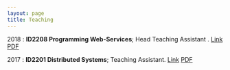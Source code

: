 ```yaml
---
layout: page
title: Teaching
---
```


2018
:   **ID2208 Programming Web-Services**; Head Teaching Assistant .
	[Link](https://www.kth.se/student/kurser/kurs/ID2208)
	[PDF](/assets/slides/id2208.pdf)

2017
:   **ID2201 Distributed Systems**; Teaching Assistant.
	[Link](https://www.kth.se/student/kurser/kurs/ID2201?l=en)
    [PDF](/assets/slides/id2201.pdf)

